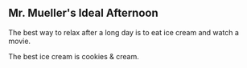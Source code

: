 ## Mr. Mueller's Ideal Afternoon

The best way to relax after a long day is to eat ice cream and watch a movie.

The best ice cream is cookies & cream.